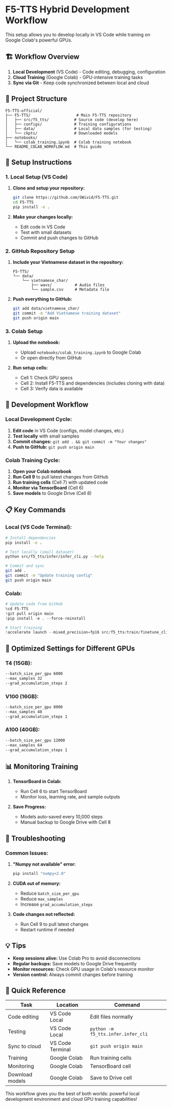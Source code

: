 # F5-TTS Hybrid Development Workflow

This setup allows you to develop locally in VS Code while training on Google Colab's powerful GPUs.

## 🏗️ Workflow Overview

1. **Local Development** (VS Code) - Code editing, debugging, configuration
2. **Cloud Training** (Google Colab) - GPU-intensive training tasks
3. **Sync via Git** - Keep code synchronized between local and cloud

## 📁 Project Structure

```
F5-TTS-official/
├── F5-TTS/                    # Main F5-TTS repository
│   ├── src/f5_tts/           # Source code (develop here)
│   ├── configs/              # Training configurations
│   ├── data/                 # Local data samples (for testing)
│   └── ckpts/                # Downloaded models
├── notebooks/
│   └── colab_training.ipynb  # Colab training notebook
└── README_COLAB_WORKFLOW.md  # This guide
```

## 🚀 Setup Instructions

### 1. Local Setup (VS Code)

1. **Clone and setup your repository:**
   ```bash
   git clone https://github.com/SWivid/F5-TTS.git
   cd F5-TTS
   pip install -e .
   ```

2. **Make your changes locally:**
   - Edit code in VS Code
   - Test with small datasets
   - Commit and push changes to GitHub

### 2. GitHub Repository Setup

1. **Include your Vietnamese dataset in the repository:**
   ```
   F5-TTS/
   └── data/
       └── vietnamese_char/
           ├── wavs/          # Audio files
           └── sample.csv     # Metadata file
   ```

2. **Push everything to GitHub:**
   ```bash
   git add data/vietnamese_char/
   git commit -m "Add Vietnamese training dataset"
   git push origin main
   ```

### 3. Colab Setup

1. **Upload the notebook:**
   - Upload `notebooks/colab_training.ipynb` to Google Colab
   - Or open directly from GitHub

2. **Run setup cells:**
   - Cell 1: Check GPU specs
   - Cell 2: Install F5-TTS and dependencies (includes cloning with data)
   - Cell 3: Verify data is available

## 🔄 Development Workflow

### Local Development Cycle:
1. **Edit code** in VS Code (configs, model changes, etc.)
2. **Test locally** with small samples
3. **Commit changes:** `git add . && git commit -m "Your changes"`
4. **Push to GitHub:** `git push origin main`

### Colab Training Cycle:
1. **Open your Colab notebook**
2. **Run Cell 9** to pull latest changes from GitHub
3. **Run training cells** (Cell 7) with updated code
4. **Monitor via TensorBoard** (Cell 6)
5. **Save models** to Google Drive (Cell 8)

## 📋 Key Commands

### Local (VS Code Terminal):
```bash
# Install dependencies
pip install -e .

# Test locally (small dataset)
python src/f5_tts/infer/infer_cli.py --help

# Commit and sync
git add .
git commit -m "Update training config"
git push origin main
```

### Colab:
```python
# Update code from GitHub
%cd F5-TTS
!git pull origin main
!pip install -e . --force-reinstall

# Start training
!accelerate launch --mixed_precision=fp16 src/f5_tts/train/finetune_cli.py ...
```

## 🎯 Optimized Settings for Different GPUs

### T4 (15GB):
```bash
--batch_size_per_gpu 6000
--max_samples 32
--grad_accumulation_steps 2
```

### V100 (16GB):
```bash
--batch_size_per_gpu 8000
--max_samples 48
--grad_accumulation_steps 1
```

### A100 (40GB):
```bash
--batch_size_per_gpu 12000
--max_samples 64
--grad_accumulation_steps 1
```

## 📊 Monitoring Training

1. **TensorBoard in Colab:**
   - Run Cell 6 to start TensorBoard
   - Monitor loss, learning rate, and sample outputs

2. **Save Progress:**
   - Models auto-saved every 10,000 steps
   - Manual backup to Google Drive with Cell 8

## 🔧 Troubleshooting

### Common Issues:

1. **"Numpy not available" error:**
   ```bash
   pip install "numpy<2.0"
   ```

2. **CUDA out of memory:**
   - Reduce `batch_size_per_gpu`
   - Reduce `max_samples`
   - Increase `grad_accumulation_steps`

3. **Code changes not reflected:**
   - Run Cell 9 to pull latest changes
   - Restart runtime if needed

## 💡 Tips

- **Keep sessions alive:** Use Colab Pro to avoid disconnections
- **Regular backups:** Save models to Google Drive frequently
- **Monitor resources:** Check GPU usage in Colab's resource monitor
- **Version control:** Always commit changes before training

## 🔄 Quick Reference

| Task | Location | Command |
|------|----------|---------|
| Code editing | VS Code Local | Edit files normally |
| Testing | VS Code Local | `python -m f5_tts.infer.infer_cli` |
| Sync to cloud | VS Code Terminal | `git push origin main` |
| Training | Google Colab | Run training cells |
| Monitoring | Google Colab | TensorBoard cell |
| Download models | Google Colab | Save to Drive cell |

This workflow gives you the best of both worlds: powerful local development environment and cloud GPU training capabilities!
